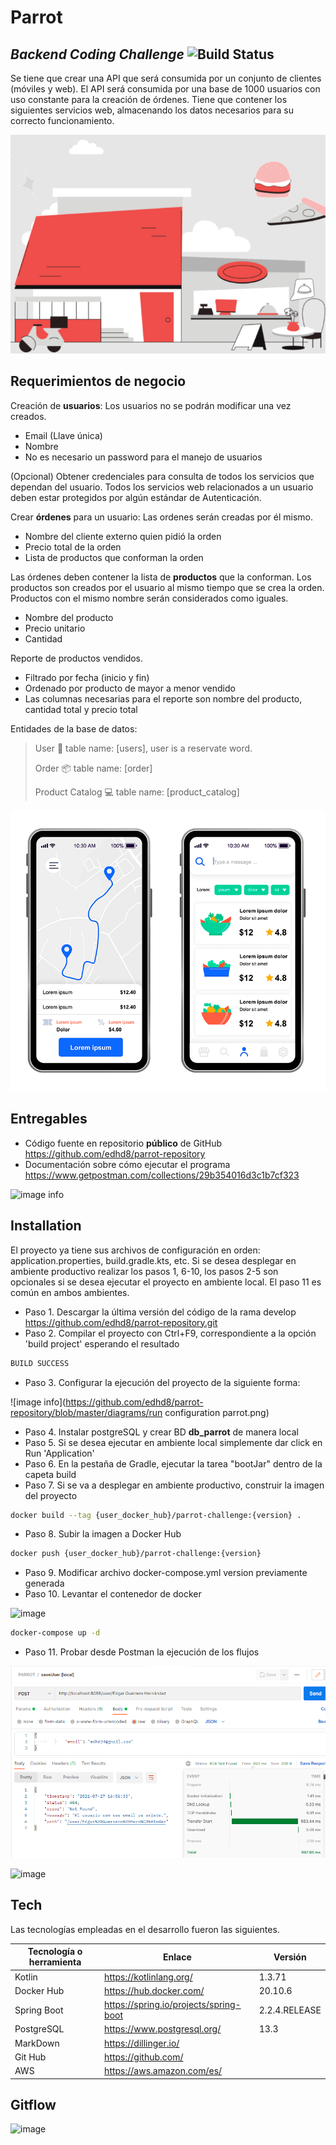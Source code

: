 # Parrot 
## _Backend Coding Challenge_ ![Build Status](https://travis-ci.org/joemccann/dillinger.svg?branch=master)

Se tiene que crear una API que será consumida por un conjunto de clientes
(móviles y web). El API será consumida por una base de 1000 usuarios con uso constante para la
creación de órdenes. Tiene que contener los siguientes servicios web, almacenando los datos
necesarios para su correcto funcionamiento.

![image info](https://github.com/edhd8/parrot-repository/blob/master/diagrams/image.png)

## Requerimientos de negocio

Creación de **usuarios**: Los usuarios no se podrán modificar una vez creados.
- Email (Llave única)
- Nombre
- No es necesario un password para el manejo de usuarios

(Opcional) Obtener credenciales para consulta de todos los servicios que
dependan del usuario. Todos los servicios web relacionados a un usuario
deben estar protegidos por algún estándar de Autenticación.

Crear **órdenes** para un usuario: Las ordenes serán creadas por él mismo.
- Nombre del cliente externo quien pidió la orden
- Precio total de la orden
- Lista de productos que conforman la orden

Las órdenes deben contener la lista de **productos** que la conforman. Los
productos son creados por el usuario al mismo tiempo que se crea la orden.
Productos con el mismo nombre serán considerados como iguales.
- Nombre del producto
- Precio unitario
- Cantidad

Reporte de productos vendidos.
- Filtrado por fecha (inicio y fin)
- Ordenado por producto de mayor a menor vendido
- Las columnas necesarias para el reporte son nombre del producto,
  cantidad total y precio total

Entidades de la base de datos:

> User 👤 table name: [users], user is a reservate word.
> 
> Order 📦 table name: [order]
>
> Product Catalog 💻 table name: [product_catalog]

![image info](https://github.com/edhd8/parrot-repository/blob/master/diagrams/smartphone.png)

## Entregables

- Código fuente en repositorio **público** de GitHub https://github.com/edhd8/parrot-repository
- Documentación sobre cómo ejecutar el programa https://www.getpostman.com/collections/29b354016d3c1b7cf323

![image info](http://www.plantuml.com/plantuml/png/ZP2zQYin48NxUOgfxlKjzcw_HR0n9gG8CVcfbrbfOWkq8qKQXHZZfyeZvCMY9SGcO4CQIHpfpCUdULPAMaOFVxUgCNTj6pt9bFmtOMmplnGMmurrj4aq0b3H86KSE06eKy-uY0uJPyK6dpAdNFUxPAV37rodO8lH310hnnaNIHINth5elrZV_8ZNb5BGVhabxrastDy-W2MbWJ9Z_Bgq0y2fZitLkLQ7rwl73YUZAhHtiOzbyCxGeIsPKxkVrbvev0ESgMDJnnvv7MPwvSbiDjLMKgrt_m38Lv52OWEonv8B9HTmHvWPMKnXqKIugR4b6tx3MRqPZiPzl0kQKDl1aoLWiG37LzXSKlQ45Uagx1jABHydNkIVFhD39y_XddCCadbM5UULNKR_2G00)
  
## Installation

El proyecto ya tiene sus archivos de configuración en orden: application.properties, build.gradle.kts, etc. Si se desea desplegar en ambiente productivo realizar los pasos 1, 6-10, los pasos 2-5 son opcionales si se desea ejecutar el proyecto en ambiente local. El paso 11 es común en ambos ambientes.

- Paso 1. Descargar la última versión del código de la rama develop https://github.com/edhd8/parrot-repository.git
- Paso 2. Compilar el proyecto con Ctrl+F9, correspondiente a la opción 'build project' esperando el resultado
```sh
BUILD SUCCESS
```
- Paso 3. Configurar la ejecución del proyecto de la siguiente forma:

![image info](https://github.com/edhd8/parrot-repository/blob/master/diagrams/run configuration parrot.png)
- Paso 4. Instalar postgreSQL y crear BD **db_parrot** de manera local
- Paso 5. Si se desea ejecutar en ambiente local simplemente dar click en Run 'Application'
- Paso 6. En la pestaña de Gradle, ejecutar la tarea "bootJar" dentro de la capeta build
- Paso 7. Si se va a desplegar en ambiente productivo, construir la imagen del proyecto

```sh
docker build --tag {user_docker_hub}/parrot-challenge:{version} .
```
- Paso 8. Subir la imagen a Docker Hub

```sh
docker push {user_docker_hub}/parrot-challenge:{version}
```

- Paso 9. Modificar archivo docker-compose.yml version previamente generada
- Paso 10. Levantar el contenedor de docker

![image](https://user-images.githubusercontent.com/67127741/120374666-73ba0b00-c2df-11eb-9542-799b192960ca.png)

```sh
docker-compose up -d
```

- Paso 11. Probar desde Postman la ejecución de los flujos

![image info](https://github.com/edhd8/parrot-repository/blob/master/diagrams/postman.png)

![image](https://user-images.githubusercontent.com/67127741/124666499-bf7a4a00-de73-11eb-9b42-4043a98a82fe.png)

## Tech

Las tecnologías empleadas en el desarrollo fueron las siguientes.

| Tecnología o herramienta | Enlace | Versión |
| ------ | ------ | ------ |
| Kotlin | https://kotlinlang.org/ | 1.3.71 |
| Docker Hub | https://hub.docker.com/ | 20.10.6 |
| Spring Boot | https://spring.io/projects/spring-boot | 2.2.4.RELEASE |
| PostgreSQL | https://www.postgresql.org/ | 13.3 |
| MarkDown | https://dillinger.io/ | |
| Git Hub | https://github.com/ | |
| AWS | https://aws.amazon.com/es/ | |

## Gitflow

![image](https://user-images.githubusercontent.com/67127741/120264051-935f1e00-c262-11eb-812a-7a65c24654c0.png)
